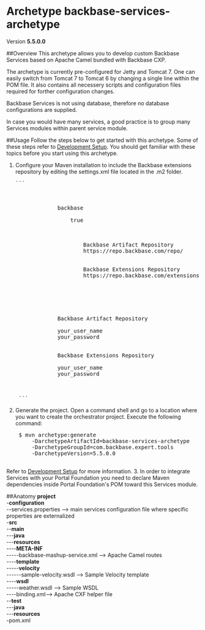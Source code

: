 # Archetype backbase-services-archetype

Version **5.5.0.0**

##Overview
This archetype allows you to develop custom Backbase Services based on Apache Camel bundled with Backbase CXP.

The archetype is currently pre-configured for Jetty and Tomcat 7. One can easily switch from Tomcat 7 to Tomcat 6 by changing a single line within the POM file. It also contains all necessery scripts and configuration files required for forther configuration changes. 

Backbase Services is not using database, therefore no database configurations are supplied.

In case you would have many services, a good practice is to group many Services modules within parent service module.

##Usage
Follow the steps below to get started with this archetype. Some of these steps refer to [Development Setup](https://my.backbase.com/resources/documentation/portal/devd_mave.html). You should get familiar with these topics before you start using this archetype.

1. Configure your Maven installation to include the Backbase extensions repository by editing the settings.xml file located in the .m2 folder. 
    <pre>```    
    <settings xmlns="http://maven.apache.org/SETTINGS/1.0.0" xmlns:xsi="http://www.w3.org/2001/XMLSchema-instance" xsi:schemalocation="http://maven.apache.org/SETTINGS/1.0.0 http://maven.apache.org/xsd/settings-1.0.0.xsd">
        <profiles>
            <profile>
                <id>backbase</id>
                <activation>
                    <activeByDefault>true</activeByDefault>
                </activation>
                <repositories>
                    <repository>
                        <id>Backbase Artifact Repository</id>
                        <url>https://repo.backbase.com/repo/</url>
                    </repository>
                    <repository>
                        <id>Backbase Extensions Repository</id>
                        <url>https://repo.backbase.com/extensions/</url>
                    </repository>
                </repositories>
            </profile>
        </profiles>
        <servers>
            <server>
                <id>Backbase Artifact Repository</id>
                <!--Please change your_user_name and your_password below-->
                <username>your_user_name</username>
                <password>your_password</password>
            </server>
            <server>
                <id>Backbase Extensions Repository</id>
                <!--Please change your_user_name and your_password below-->
                <username>your_user_name</username>
                <password>your_password</password>
            </server>
        </servers>
    </settings>
    ```</pre>
2. Generate the project. Open a command shell and go to a location where you want to create the orchestrator project. Execute the following command:
    <pre>
    $ mvn archetype:generate
        -DarchetypeArtifactId=backbase-services-archetype
        -DarchetypeGroupId=com.backbase.expert.tools
        -DarchetypeVersion=5.5.0.0
    </pre>
Refer to [Development Setup](https://my.backbase.com/resources/documentation/portal/devd_mave.html) for more information. 
3. In order to integrate Services with your Portal Foundation you need to declare Maven dependencies inside Portal Foundation's POM toward this Services module.

##Anatomy
**project**  
-**configuration**  
--services.properties --> main services configuration file where specific properties are externalized  
-**src**  
--**main**  
---**java**  
---**resources**  
----**META-INF**  
-----backbase-mashup-service.xml --> Apache Camel routes  
----**template**  
-----**velocity**  
------sample-velocity.wsdl --> Sample Velocity template  
----**wsdl**  
-----weather.wsdl --> Sample WSDL  
----binding.xml--> Apache CXF helper file  
--**test**  
---**java**  
---**resources**  
-pom.xml  
